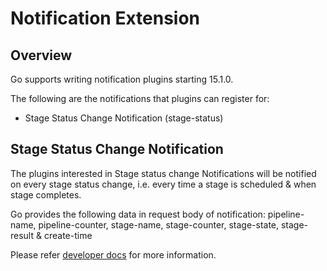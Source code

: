 # Notification Extension

## Overview

Go supports writing notification plugins starting 15.1.0.

The following are the notifications that plugins can register for:

- Stage Status Change Notification (stage-status)

## Stage Status Change Notification

The plugins interested in Stage status change Notifications will be notified on every stage status change, i.e. every time a stage is scheduled & when stage completes.

Go provides the following data in request body of notification: pipeline-name, pipeline-counter, stage-name, stage-counter, stage-state, stage-result & create-time

Please refer [developer docs](http://www.go.cd/documentation/developer/writing_go_plugins/notification/json_message_based_notification_extension.html) for more information.
